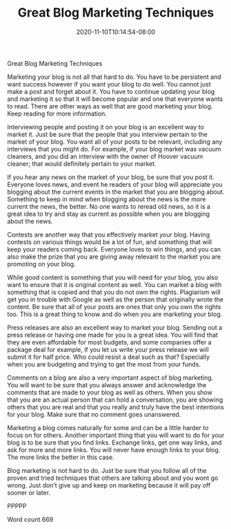 ﻿---
title: "Great Blog Marketing Techniques"
date: 2020-11-10T10:14:54-08:00
description: "TXT Tips for Web Success"
featured_image: "/images/TXT.jpg"
tags: ["TXT"]
---

Great Blog Marketing Techniques

Marketing your blog is not all that hard to do. You have to be persistent and want success however if you want your blog to do well. You cannot just make a post and forget about it. You have to continue updating your blog and marketing it so that it will become popular and one that everyone wants to read. There are other ways as well that are good marketing your blog. Keep reading for more information.

Interviewing people and posting it on your blog is an excellent way to market it. Just be sure that the people that you interview pertain to the market of your blog. You want all of your posts to be relevant, including any interviews that you might do. For example, if your blog market was vacuum cleaners, and you did an interview with the owner of Hoover vacuum cleaner; that would definitely pertain to your market.

If you hear any news on the market of your blog, be sure that you post it. Everyone loves news, and event he readers of your blog will appreciate you blogging about the current events in the market that you are blogging about. Something to keep in mind when blogging about the news is the more current the news, the better. No one wants to reread old news, so it is a great idea to try and stay as current as possible when you are blogging about the news.

Contests are another way that you effectively market your blog. Having contests on various things would be a lot of fun, and something that will keep your readers coming back. Everyone loves to win things, and you can also make the prize that you are giving away relevant to the market you are promoting on your blog.

While good content is something that you will need for your blog, you also want to ensure that it is original content as well. You can market a blog with something that is copied and that you do not own the rights. Plagiarism will get you in trouble with Google as well as the person that originally wrote the content. Be sure that all of your posts are ones that only you own the rights too. This is a great thing to know and do when you are marketing your blog.

Press releases are also an excellent way to market your blog. Sending out a press release or having one made for you is a great idea. You will find that they are even affordable for most budgets, and some companies offer a package deal for example, if you let us write your press release we will submit it for half price. Who could resist a deal such as that? Especially when you are budgeting and trying to get the most from your funds.

Comments on a blog are also a very important aspect of blog marketing. You will want to be sure that you always answer and acknowledge the comments that are made to your blog as well as others. When you show that you are an actual person that can hold a conversation, you are showing others that you are real and that you really and truly have the best intentions for your blog. Make sure that no comment goes unanswered. 

Marketing a blog comes naturally for some and can be a little harder to focus on for others. Another important thing that you will want to do for your blog is to be sure that you find links. Exchange links, get one way links, and ask for more and more links. You will never have enough links to your blog. The more links the better in this case. 

Blog marketing is not hard to do. Just be sure that you follow all of the proven and tried techniques that others are talking about and you wont go wrong. Just don’t give up and keep on marketing because it will pay off sooner or later.


PPPPP

Word count 669
